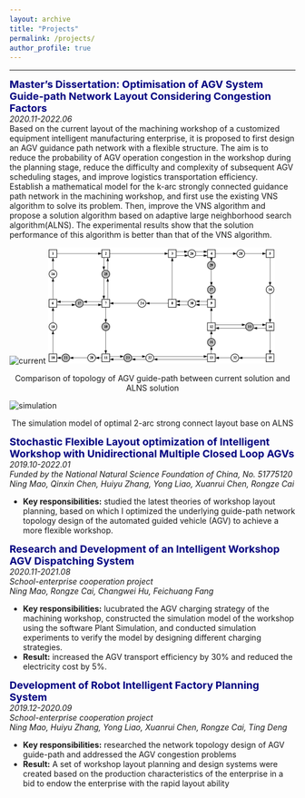 ```yaml
---
layout: archive
title: "Projects"
permalink: /projects/
author_profile: true
---
```


<!-- {% if author.googlescholar %}
  You can also find my articles on <u><a href="{{author.googlescholar}}">my Google Scholar profile</a>.</u>
{% endif %}

{% include base_path %}

{% for post in site.publications reversed %}
  {% include archive-single.html %}
{% endfor %} -->

-----  
<b><font font size='4.8' color='navy'>Master’s Dissertation: Optimisation of AGV System Guide-path Network Layout Considering Congestion Factors</font></b>  
_2020.11-2022.06_  
Based on the current layout of the machining workshop of a customized equipment intelligent manufacturing enterprise, it is proposed to first design an AGV guidance path network with a flexible structure. The aim is to reduce the probability of AGV operation congestion in the workshop during the planning stage, reduce the difficulty and complexity of subsequent AGV scheduling stages, and improve logistics transportation efficiency.  
Establish a mathematical model for the k-arc strongly connected guidance path network in the machining workshop, and first use the existing VNS algorithm to solve its problem. Then, improve the VNS algorithm and propose a solution algorithm based on adaptive large neighborhood search algorithm(ALNS). The experimental results show that the solution performance of this algorithm is better than that of the VNS algorithm.  

![current](rongze-academic.github.io/images/current_AGV_network.png)
![ALNS](/images/ALNS.png)  
<center>Comparison of topology of AGV guide-path between current solution and ALNS solution</center>  

![simulation](/images/Simulation.png#pic_center)  
<center>The simulation model of optimal 2-arc strong connect layout base on ALNS</center>

<style>
  img[alt="current"]{width:400px;}
  img[alt="ALNS"]{width:400px;}
  img[alt="simulation"]{width:500px;}
</style>   

<b><font font size='4.8' color='navy'>Stochastic Flexible Layout optimization of Intelligent Workshop with Unidirectional Multiple Closed Loop AGVs</font></b>  
_2019.10-2022.01_  
_Funded by the National Natural Science Foundation of China, No. 51775120_  
_Ning Mao, Qinxin Chen, Huiyu Zhang, Yong Liao, Xuanrui Chen, Rongze Cai_
* **Key responsibilities:** studied the latest theories of workshop layout planning, based on which I optimized the underlying guide-path network topology design of the automated guided vehicle (AGV) to achieve a more flexible workshop.

<b><font font size='4.8' color='navy'>Research and Development of an Intelligent Workshop AGV Dispatching System</font></b>  
_2020.11-2021.08_  
_School-enterprise cooperation project_  
_Ning Mao, Rongze Cai, Changwei Hu, Feichuang Fang_
* **Key responsibilities:** lucubrated the AGV charging strategy of the machining workshop, constructed the simulation model of the workshop using the software Plant Simulation, and conducted simulation experiments to verify the model by designing different charging strategies.  
* **Result:** increased the AGV transport efficiency by 30% and reduced the electricity cost by 5%.  

<b><font font size='4.8' color='navy'>Development of Robot Intelligent Factory Planning System</font></b>  
_2019.12-2020.09_  
_School-enterprise cooperation project_  
_Ning Mao, Huiyu Zhang, Yong Liao, Xuanrui Chen, Rongze Cai, Ting Deng_  
* **Key responsibilities:** researched the network topology design of AGV guide-path and addressed the AGV congestion problems
* **Result:** A set of workshop layout planning and design systems were created based on the production characteristics of the enterprise in a bid to endow the enterprise with the rapid layout ability
